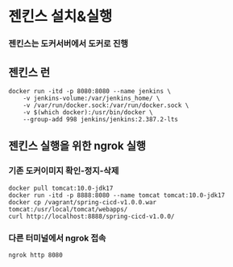# 젠킨스 설치&실행
### 젠킨스는 도커서버에서 도커로 진행

## 젠킨스 런

    docker run -itd -p 8080:8080 --name jenkins \
        -v jenkins-volume:/var/jenkins_home/ \
        -v /var/run/docker.sock:/var/run/docker.sock \
        -v $(which docker):/usr/bin/docker \
        --group-add 998 jenkins/jenkins:2.387.2-lts

## 젠킨스 실행을 위한 ngrok 실행

### 기존 도커이미지 확인-정지-삭제
    docker pull tomcat:10.0-jdk17
    docker run -itd -p 8888:8080 --name tomcat tomcat:10.0-jdk17
    docker cp /vagrant/spring-cicd-v1.0.0.war tomcat:/usr/local/tomcat/webapps/
    curl http://localhost:8888/spring-cicd-v1.0.0/
    
### 다른 터미널에서 ngrok 접속
    ngrok http 8080
    
